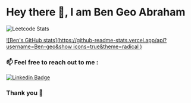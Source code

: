 # Hey there 👋,  I am Ben Geo Abraham

![Leetcode Stats](https://leetcard.jacoblin.cool/benana)


[![Ben's GitHub stats](https://github-readme-stats.vercel.app/api?username=Ben-geo&show icons=true&theme=radical )](https://github.com/Ben-geo/github-readme-stats)

### 📫 Feel free to reach out to me :

 [![Linkedin Badge](https://img.shields.io/badge/-@bengeoabraham-blue?style=flat-square&logo=Linkedin&logoColor=white&link=https://www.linkedin.com/in/bengeoabraham/)](https://www.linkedin.com/in/bengeoabraham/)

### Thank you 🙂
